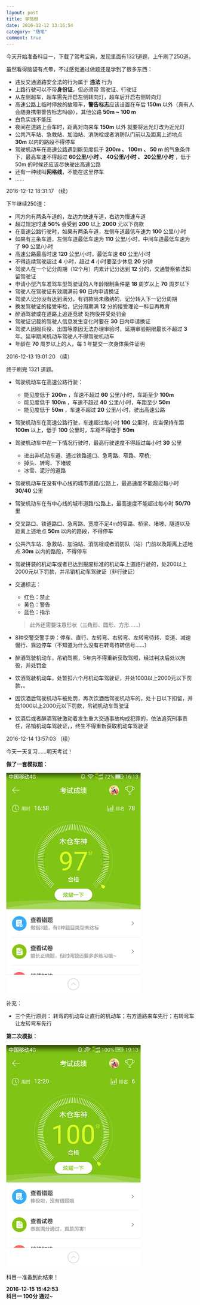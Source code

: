 ```yaml
---
layout: post
title: 学驾照
date: 2016-12-12 13:16:54 
category: "随笔"
comment: true
---
```



今天开始准备科目一，下载了驾考宝典，发现里面有1321道题，上午刷了250道。

虽然看得脑袋有点晕，不过感觉通过做题还是学到了很多东西：

- 违反交通道路安全法的行为属于 **违法** 行为
- 上路行驶可以不带**身份证**，但必须带 驾驶证、行驶证
- 从左侧超车，超车需先开启左侧转向灯，超车后开启右侧转向灯
- 高速公路上临时停放的故障车，**警告标志**应该设置在车后 **150m** 以外（真有人会随身携带警告标志吗:scream:），其他公路 **50m ~ 100 m**
- 白色实线不能压
- 夜间在道路上会车时，距离对向来车 **150m** 以外 就要将远光灯改为近光灯
- 公共汽车站、急救站、加油站、消防栓或者消防队门前以及距离上述地点 **30m** 以内的路段不得停车
- 驾驶机动车在高速公路遇到能见度低于 **200m 、 100m 、 50 m** 的气象条件下，最高车速不得超过 **60公里/小时 、 40公里/小时 、 20公里/小时** ，低于 50m 的时候还应该尽快驶出高速公路
- 还有一种线叫**网格线**，不能在这里停车
- ……

2016-12-12 18:31:17 （续）

下午继续250道：

- 同方向有两条车道的，左边为快速车道，右边为慢速车道
- 超过规定时速 **50%** 会受到 **200** 以上 **2000** 元以下罚款
- 在高速公路行驶时，如果有两条车道，左侧车道最低车速为 **100** 公里/小时
- 如果有三条车道，左侧车道最低车速为 **110** 公里/小时，中间车道最低车速为了 **90** 公里/小时
- 高速公路最高时速 **120** 公里/小时，最低车速 **60** 公里/小时
- 不得连续驾驶超过 **4** 小时，超过 **4** 小时要至少休息 **20** 分钟
- 驾驶人在一个记分周期（12个月）内累计记分达到 **12** 分的，交通警察依法扣留驾驶证
- 申请小型汽车准驾车型驾驶证的人年龄限制条件是 **18** 周岁以上 **70** 周岁以下
- 驾驶人在驾驶证有效期满前 **90** 日内申请换证
- 驾驶人记分没有达到满分，有罚款尚未缴纳的，记分转入下一记分周期
- 换发驾驶证的接受审检，记分周期满 **12** 分的接受理论一科目再教育
- 醉酒驾驶或在道路上追逐竞驶 处拘役并受处罚金
- 驾驶证记载的驾驶人信息发生变化时要在 **30** 日内申请换证
- 驾驶人因服兵役、出国等原因无法办理审验时，延期审验期限最长不超过 **3** 年。延审期间机动车驾驶人不得驾驶机动车
- 年龄在 **70** 周岁以上的人，每 **1** 年提交一次身体条件证明


2016-12-13 19:01:20 （续）

终于刷完 1321 道题。

- 驾驶机动车在高速公路行驶： 
	- 能见度低于 **200m** ，车速不超过 **60** 公里/小时，车距至少 **100m**
	- 能见度低于 **100m** ，车速不超过 **40** 公里/小时，车距至少 **50m**
	- 能见度低于 **50m** ，车速不超过 **20** 公里/小时，驶出高速公路
- 驾驶机动车在高速公路行驶，车速超过每小时 **100** 公里时，应当保持车距 **100m** 以上，低于 **100** 公里时，车距不得低于 **50m**
- 驾驶机动车中在一下情况行驶时，最高行驶速度不得超过每小时 **30** 公里
    - 进出非机动车道、通过铁路道口、急弯路、窄路、窄桥;
    - 掉头、转弯、下堵坡
    - 冰雪、泥泞的道路
- 驾驶机动车在没有中心线的城市道路/公路上，最高速度不能超过每小时 **30/40** 公里
- 驾驶机动车在有中心线的城市道路/公路上，最高速度不能超过每小时 **50/70** 里
- 交叉路口、铁道路口、急弯路、宽度不足4m的窄路、桥梁、堵坡、隧道以及距离上述地点 **50m** 以内的路段，不得停车
- 公共汽车站、急救站、加油站、消防栓或者消防队（站）门前以及距离上述地点 **30m** 以内的路段，不得停车
- 驾驶拼装的机动车或者已达到报废标准的机动车上道路行驶的，处200以上2000元以下罚款，并吊销机动车驾驶证（非行驶证）
- 交通标志：
	- 红色：禁止
	- 黄色：警告
	- 蓝色：指示
 
	> 此外还需要注意形状（三角形、圆形、方形……）
- 8种交警交警手势：停车、直行、左转弯、右转弯、左转弯待转、变道、减速慢行、靠边停车（不知道为什么没有右转弯待转信号……）
- 醉酒驾驶机动车，吊销驾照，5年内不得重新获取驾照，经过判决后处以拘役，并处罚金
- 饮酒驾驶机动车，处暂扣六个月机动车驾驶证，并处1000以上2000元以下罚款，。
- 因饮酒后驾驶机动车被处罚，再次饮酒后驾驶机动车的，处十日以下扣留，并处1000以上2000元以下罚款，吊销机动车驾驶证
- 饮酒后或者醉酒驾驶激动着发生重大交通事故构成犯罪的，依法追究刑事责任，吊销机动车驾驶证，，终生不得重新获取机动车驾驶证

2016-12-14 13:57:03 （续）

今天一天复习……明天考试！

**做了一套模拟题：**

![score](/images/posts/practice_examination_score.png "first test score")

补充：

- 三个先行原则： 转弯的机动车让直行的机动车；右方道路来车先行；右转弯车让左转弯车先行

**第二次模拟：**

![score](/images/posts/practice_examination_score2.png "second test score")

科目一准备到此结束！

**2016-12-15 15:42:53**  
**科目一 100分 通过~**

